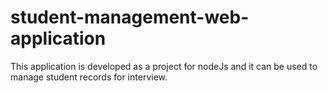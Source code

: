 # student-management-web-application
This application is developed as a project for nodeJs and it can be used to manage student records for interview.
